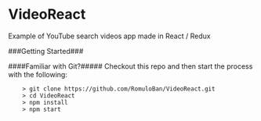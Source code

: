 # VideoReact

Example of YouTube search videos app made in React / Redux

###Getting Started###

####Familiar with Git?#####
Checkout this repo and then start the process with the following:

```
	> git clone https://github.com/RomuloBan/VideoReact.git
	> cd VideoReact
	> npm install
	> npm start
```

